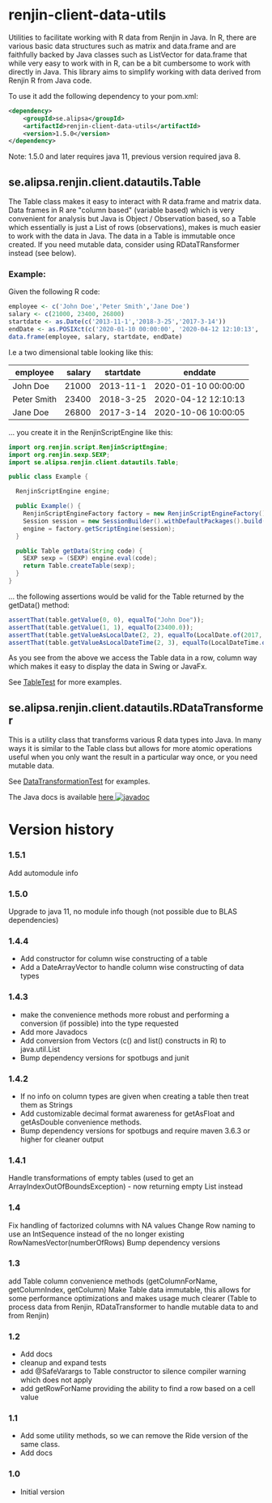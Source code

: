 # renjin-client-data-utils
Utilities to facilitate working with R data from Renjin in Java. In R, there are various basic 
data structures such as matrix and data.frame and are faithfully backed by Java classes such as 
ListVector for data.frame that while very easy to work with in R, can be a bit cumbersome to work with
directly in Java. This library aims to simplify working with data derived from Renjin R from Java code. 

To use it add the following dependency to your pom.xml:
```xml
<dependency>
    <groupId>se.alipsa</groupId>
    <artifactId>renjin-client-data-utils</artifactId>
    <version>1.5.0</version>
</dependency>
```
Note: 1.5.0 and later requires java 11, previous version required java 8.

## se.alipsa.renjin.client.datautils.Table
The Table class makes it easy to interact with R data.frame and matrix data.
Data frames in R are "column based" (variable based) which is very convenient for analysis but Java is
Object / Observation based, so a Table which essentially is just a List of rows (observations), makes is much easier
to work with the data in Java. The data in a Table is immutable once created. If you need mutable data,
consider using RDataTRansformer instead (see below).

### Example:

Given the following R code:
```r
employee <- c('John Doe','Peter Smith','Jane Doe')
salary <- c(21000, 23400, 26800)
startdate <- as.Date(c('2013-11-1','2018-3-25','2017-3-14')) 
endDate <- as.POSIXct(c('2020-01-10 00:00:00', '2020-04-12 12:10:13', '2020-10-06 10:00:05'), tz='UTC' ) 
data.frame(employee, salary, startdate, endDate)
```

I.e a two dimensional table looking like this:

| employee    | salary | startdate | enddate             |
| --------    | -----: | --------- | -------             |
| John Doe    |  21000 | 2013-11-1 | 2020-01-10 00:00:00 |
| Peter Smith |  23400 | 2018-3-25 | 2020-04-12 12:10:13 |
| Jane Doe    |  26800 | 2017-3-14 | 2020-10-06 10:00:05 |

... you create it in the RenjinScriptEngine like this:

```java
import org.renjin.script.RenjinScriptEngine;
import org.renjin.sexp.SEXP;
import se.alipsa.renjin.client.datautils.Table;

public class Example {

  RenjinScriptEngine engine;

  public Example() {
    RenjinScriptEngineFactory factory = new RenjinScriptEngineFactory();
    Session session = new SessionBuilder().withDefaultPackages().build();
    engine = factory.getScriptEngine(session);
  }

  public Table getData(String code) {
    SEXP sexp = (SEXP) engine.eval(code);
    return Table.createTable(sexp);
  }
}
```
... the following assertions would be valid for the Table returned by the getData() method:
```javascript
assertThat(table.getValue(0, 0), equalTo("John Doe"));
assertThat(table.getValue(1, 1), equalTo(23400.0));
assertThat(table.getValueAsLocalDate(2, 2), equalTo(LocalDate.of(2017, 3, 14)));
assertThat(table.getValueAsLocalDateTime(2, 3), equalTo(LocalDateTime.of(2020, 10, 6, 10, 0, 5)));
```
As you see from the above we access the Table data in a row, column way which makes it easy to 
display the data in Swing or JavaFx.

See [TableTest](src/test/java/test/alipsa/renjin/client/datautils/TableTest.java) for more examples. 

## se.alipsa.renjin.client.datautils.RDataTransformer

This is a utility class that transforms various R data types into Java.
In many ways it is similar to the Table class but allows for more atomic operations
useful when you only want the result in a particular way once, or you need mutable data.

See [DataTransformationTest](src/test/java/test/alipsa/renjin/client/datautils/DataTransformationTest.java) for examples.

The Java docs is available [here ![javadoc](https://javadoc.io/badge2/se.alipsa/renjin-client-data-utils/javadoc.svg)](https://javadoc.io/doc/se.alipsa/renjin-client-data-utils)

# Version history

### 1.5.1
Add automodule info

### 1.5.0
Upgrade to java 11, no module info though (not possible due to BLAS dependencies)

### 1.4.4
- Add constructor for column wise constructing of a table
- Add a DateArrayVector to handle column wise constructing of data types

### 1.4.3
- make the convenience methods more robust and performing a conversion (if possible) into 
  the type requested
- Add more Javadocs
- Add conversion from Vectors (c() and list() constructs in R) to java.util.List
- Bump dependency versions for spotbugs and junit

### 1.4.2
- If no info on column types are given when creating a table then treat them as Strings
- Add customizable decimal format awareness for getAsFloat and getAsDouble convenience methods.
- Bump dependency versions for spotbugs and require maven 3.6.3 or higher for cleaner output 

### 1.4.1
Handle transformations of empty tables (used to get an ArrayIndexOutOfBoundsException) - now returning empty List instead

### 1.4
Fix handling of factorized columns with NA values
Change Row naming to use an IntSequence instead of the no longer existing RowNamesVector(numberOfRows)
Bump dependency versions

### 1.3
add Table column convenience methods (getColumnForName, getColumnIndex, getColumn)
Make Table data immutable, this allows for some performance optimizations and makes usage much clearer
(Table to process data from Renjin, RDataTransformer to handle mutable data to and from Renjin)

### 1.2
- Add docs
- cleanup and expand tests
- add @SafeVarargs to Table constructor to silence compiler warning which does not apply
- add getRowForName providing the ability to find a row based on a cell value

### 1.1
- Add some utility methods, so we can remove the Ride version of the same class.
- Add docs

### 1.0 
- Initial version